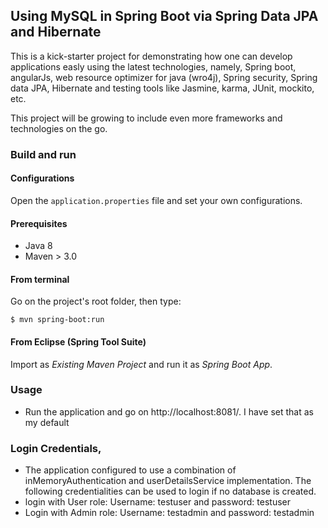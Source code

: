 ## Using MySQL in Spring Boot via Spring Data JPA and Hibernate

This is a kick-starter project for demonstrating how one can develop applications easly using the latest technologies, namely, Spring boot, angularJs, web resource optimizer for java (wro4j), Spring security, Spring data JPA, Hibernate and testing tools like Jasmine, karma, JUnit, mockito, etc.

This project will be growing to include even more frameworks and technologies on the go.


### Build and run

#### Configurations

Open the `application.properties` file and set your own configurations.

#### Prerequisites

- Java 8
- Maven > 3.0

#### From terminal

Go on the project's root folder, then type:

    $ mvn spring-boot:run

#### From Eclipse (Spring Tool Suite)

Import as *Existing Maven Project* and run it as *Spring Boot App*.


### Usage

- Run the application and go on http://localhost:8081/. I have set that as my default 

### Login Credentials,
 - The application configured to use a combination of inMemoryAuthentication and userDetailsService implementation. The following credentialities can be used to login if no database is created.
 - login with User role: Username: testuser and password: testuser
 - Login with Admin role: Username: testadmin and password: testadmin
 

